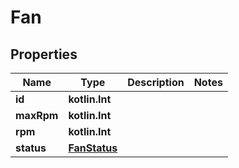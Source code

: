 
# Fan

## Properties
| Name | Type | Description | Notes |
| ------------ | ------------- | ------------- | ------------- |
| **id** | **kotlin.Int** |  |  |
| **maxRpm** | **kotlin.Int** |  |  |
| **rpm** | **kotlin.Int** |  |  |
| **status** | [**FanStatus**](FanStatus.md) |  |  |



